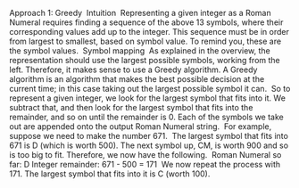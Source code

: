 Approach 1: Greedy
​
Intuition
​
Representing a given integer as a Roman Numeral requires finding a sequence of the above 13 symbols, where their corresponding values add up to the integer. This sequence must be in order from largest to smallest, based on symbol value. To remind you, these are the symbol values.
​
Symbol mapping
​
As explained in the overview, the representation should use the largest possible symbols, working from the left. Therefore, it makes sense to use a Greedy algorithm. A Greedy algorithm is an algorithm that makes the best possible decision at the current time; in this case taking out the largest possible symbol it can.
​
So to represent a given integer, we look for the largest symbol that fits into it. We subtract that, and then look for the largest symbol that fits into the remainder, and so on until the remainder is 0. Each of the symbols we take out are appended onto the output Roman Numeral string.
​
For example, suppose we need to make the number 671.
​
The largest symbol that fits into 671 is D (which is worth 500). The next symbol up, CM, is worth 900 and so is too big to fit. Therefore, we now have the following.
​
Roman Numeral so far: D
Integer remainder: 671 - 500 = 171
​
We now repeat the process with 171. The largest symbol that fits into it is C (worth 100).